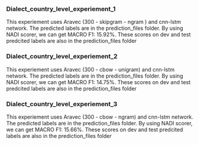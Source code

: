 <h3>Dialect_country_level_experiement_1 </h3>
<p>This experiement uses Aravec (300 - skipgram - ngram ) and cnn-lstm network. The predicted labels are in the prediction_files folder. By using NADI scorer, we can get MACRO F1: 15.92%. These scores on dev and test predcited labels are also in the prediction_files folder </p>


<h3>Dialect_country_level_experiement_2 </h3>
<p>This experiement uses Aravec (300 - cbow - unigram) and cnn-lstm network. The predicted labels are in the prediction_files folder. By using NADI scorer, we can get MACRO F1: 14.75%. These scores on dev and test predcited labels are also in the prediction_files folder </p>


<h3>Dialect_country_level_experiement_3 </h3>
<p>This experiement uses Aravec (300 - cbow - ngram) and cnn-lstm network. The predicted labels are in the prediction_files folder. By using NADI scorer, we can get MACRO F1: 15.66%. These scores on dev and test predcited labels are also in the prediction_files folder </p>
